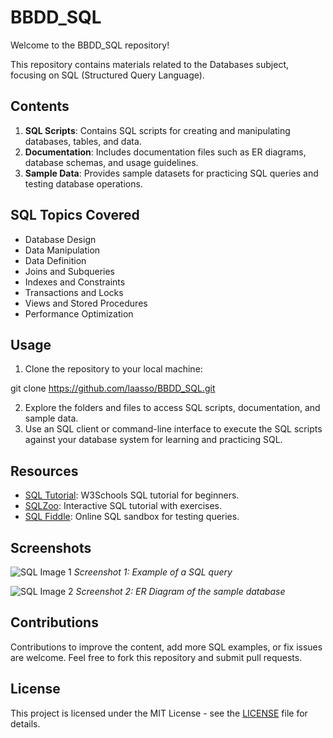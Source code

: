 # BBDD_SQL

Welcome to the BBDD_SQL repository!

This repository contains materials related to the Databases subject, focusing on SQL (Structured Query Language).

## Contents

1. **SQL Scripts**: Contains SQL scripts for creating and manipulating databases, tables, and data.
2. **Documentation**: Includes documentation files such as ER diagrams, database schemas, and usage guidelines.
3. **Sample Data**: Provides sample datasets for practicing SQL queries and testing database operations.

## SQL Topics Covered

- Database Design
- Data Manipulation
- Data Definition
- Joins and Subqueries
- Indexes and Constraints
- Transactions and Locks
- Views and Stored Procedures
- Performance Optimization

## Usage

1. Clone the repository to your local machine:

git clone https://github.com/laasso/BBDD_SQL.git


2. Explore the folders and files to access SQL scripts, documentation, and sample data.
3. Use an SQL client or command-line interface to execute the SQL scripts against your database system for learning and practicing SQL.

## Resources

- [SQL Tutorial](https://www.w3schools.com/sql/): W3Schools SQL tutorial for beginners.
- [SQLZoo](https://sqlzoo.net/): Interactive SQL tutorial with exercises.
- [SQL Fiddle](http://sqlfiddle.com/): Online SQL sandbox for testing queries.

## Screenshots

![SQL Image 1](images/sql_image1.png)
*Screenshot 1: Example of a SQL query*

![SQL Image 2](images/sql_image2.png)
*Screenshot 2: ER Diagram of the sample database*

## Contributions

Contributions to improve the content, add more SQL examples, or fix issues are welcome. Feel free to fork this repository and submit pull requests.

## License

This project is licensed under the MIT License - see the [LICENSE](LICENSE) file for details.




